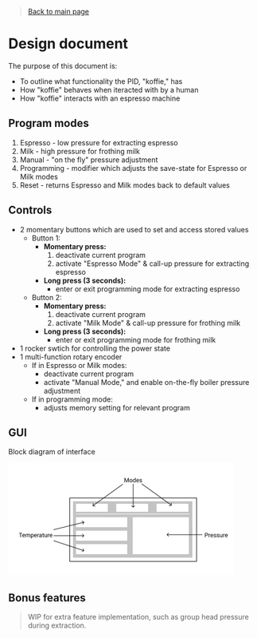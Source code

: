 > [Back to main page](../README.md)

# Design document
The purpose of this document is:
- To outline what functionality the PID, "koffie," has
- How "koffie" behaves when iteracted with by a human
- How "koffie" interacts with an espresso machine

## Program modes
1. Espresso - low pressure for extracting espresso
1. Milk - high pressure for frothing milk
1. Manual - "on the fly" pressure adjustment
1. Programming - modifier which adjusts the save-state for Espresso or Milk modes
1. Reset - returns Espresso and Milk modes back to default values

## Controls
- 2 momentary buttons which are used to set and access stored values
    - Button 1:
        - **Momentary press:**
            1. deactivate current program
            1. activate "Espresso Mode" & call-up pressure for extracting espresso
        - **Long press (3 seconds):** 
            - enter or exit programming mode for extracting espresso
    - Button 2:
        - **Momentary press:** 
            1. deactivate current program
            1. activate "Milk Mode" & call-up pressure for frothing milk
        - **Long press (3 seconds):** 
            - enter or exit programming mode for frothing milk
- 1 rocker swtich for controlling the power state
- 1 multi-function rotary encoder
    - If in Espresso or Milk modes:
        - deactivate current program
        - activate "Manual Mode," and enable on-the-fly boiler pressure adjustment
    - If in programming mode:
        - adjusts memory setting for relevant program
    
## GUI
Block diagram of interface

![Block diagram of koffie interface](images/koffie_block_diagram_gui.jpeg)

## Bonus features
> WIP for extra feature implementation, such as group head pressure during extraction.